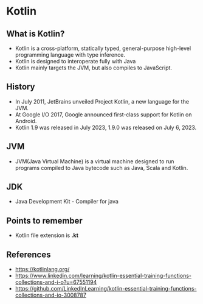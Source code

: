 # Kotlin

## What is Kotlin?

- Kotlin is a cross-platform, statically typed, general-purpose high-level programming language with type inference.
- Kotlin is designed to interoperate fully with Java
- Kotlin mainly targets the JVM, but also compiles to JavaScript.

## History

- In July 2011, JetBrains unveiled Project Kotlin, a new language for the JVM.
- At Google I/O 2017, Google announced first-class support for Kotlin on Android.
- Kotlin 1.9 was released in July 2023, 1.9.0 was released on July 6, 2023.

## JVM

- JVM(Java Virtual Machine) is a virtual machine designed to run programs compiled to Java bytecode such as Java, 
Scala and Kotlin.

## JDK

- Java Development Kit - Compiler for java

## Points to remember

- Kotlin file extension is **.kt**

## References

- https://kotlinlang.org/
- https://www.linkedin.com/learning/kotlin-essential-training-functions-collections-and-i-o?u=67551194
- https://github.com/LinkedInLearning/kotlin-essential-training-functions-collections-and-io-3008787